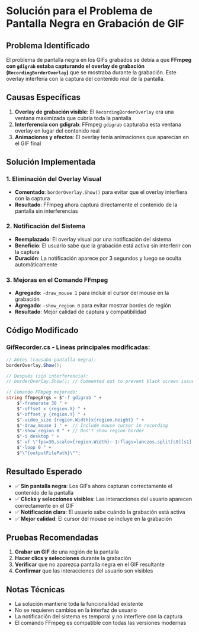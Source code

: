 # Solución para el Problema de Pantalla Negra en Grabación de GIF

## Problema Identificado

El problema de pantalla negra en los GIFs grabados se debía a que **FFmpeg con `gdigrab` estaba capturando el overlay de grabación (`RecordingBorderOverlay`)** que se mostraba durante la grabación. Este overlay interfería con la captura del contenido real de la pantalla.

## Causas Específicas

1. **Overlay de grabación visible**: El `RecordingBorderOverlay` era una ventana maximizada que cubría toda la pantalla
2. **Interferencia con gdigrab**: FFmpeg `gdigrab` capturaba esta ventana overlay en lugar del contenido real
3. **Animaciones y efectos**: El overlay tenía animaciones que aparecían en el GIF final

## Solución Implementada

### 1. Eliminación del Overlay Visual
- **Comentado**: `borderOverlay.Show()` para evitar que el overlay interfiera con la captura
- **Resultado**: FFmpeg ahora captura directamente el contenido de la pantalla sin interferencias

### 2. Notificación del Sistema
- **Reemplazado**: El overlay visual por una notificación del sistema
- **Beneficio**: El usuario sabe que la grabación está activa sin interferir con la captura
- **Duración**: La notificación aparece por 3 segundos y luego se oculta automáticamente

### 3. Mejoras en el Comando FFmpeg
- **Agregado**: `-draw_mouse 1` para incluir el cursor del mouse en la grabación
- **Agregado**: `-show_region 0` para evitar mostrar bordes de región
- **Resultado**: Mejor calidad de captura y compatibilidad

## Código Modificado

### GifRecorder.cs - Líneas principales modificadas:

```csharp
// Antes (causaba pantalla negra):
borderOverlay.Show();

// Después (sin interferencia):
// borderOverlay.Show(); // Commented out to prevent black screen issue

// Comando FFmpeg mejorado:
string ffmpegArgs = $"-f gdigrab " +
    $"-framerate 30 " +
    $"-offset_x {region.X} " +
    $"-offset_y {region.Y} " +
    $"-video_size {region.Width}x{region.Height} " +
    $"-draw_mouse 1 " +  // Include mouse cursor in recording
    $"-show_region 0 " + // Don't show region border
    $"-i desktop " +
    $"-vf \"fps=30,scale={region.Width}:-1:flags=lanczos,split[s0][s1];[s0]palettegen=max_colors=256[p];[s1][p]paletteuse=dither=bayer:bayer_scale=5\" " +
    $"-loop 0 " +
    $"\"{outputFilePath}\"";
```

## Resultado Esperado

- ✅ **Sin pantalla negra**: Los GIFs ahora capturan correctamente el contenido de la pantalla
- ✅ **Clicks y selecciones visibles**: Las interacciones del usuario aparecen correctamente en el GIF
- ✅ **Notificación clara**: El usuario sabe cuándo la grabación está activa
- ✅ **Mejor calidad**: El cursor del mouse se incluye en la grabación

## Pruebas Recomendadas

1. **Grabar un GIF** de una región de la pantalla
2. **Hacer clics y selecciones** durante la grabación
3. **Verificar** que no aparezca pantalla negra en el GIF resultante
4. **Confirmar** que las interacciones del usuario son visibles

## Notas Técnicas

- La solución mantiene toda la funcionalidad existente
- No se requieren cambios en la interfaz de usuario
- La notificación del sistema es temporal y no interfiere con la captura
- El comando FFmpeg es compatible con todas las versiones modernas
